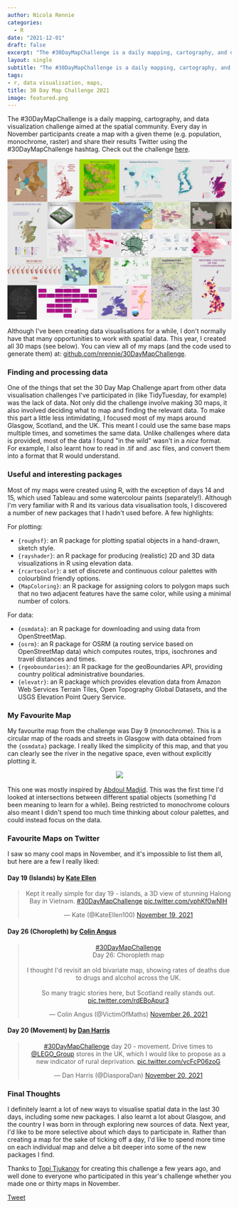 ```yaml
---
author: Nicola Rennie
categories:
  - R
date: "2021-12-01"
draft: false
excerpt: "The #30DayMapChallenge is a daily mapping, cartography, and data visualization challenge aimed at the spatial community."
layout: single
subtitle: "The #30DayMapChallenge is a daily mapping, cartography, and data visualization challenge aimed at the spatial community."
tags:
- r, data visualisation, maps, 
title: 30 Day Map Challenge 2021
image: featured.png
---
```


The #30DayMapChallenge is a daily mapping, cartography, and data visualization challenge aimed at the spatial community. Every day in November participants create a map with a given theme (e.g. population, monochrome, raster) and share their results Twitter using the #30DayMapChallenge hashtag. Check out the challenge [here](https://github.com/tjukanovt/30DayMapChallenge). 

<p align="center">
<img src="featured.png?raw=true">
</p>

Although I've been creating data visualisations for a while, I don't normally have that many opportunities to work with spatial data. This year, I created all 30 maps (see below). You can view all of my maps (and the code used to generate them) at: [github.com/nrennie/30DayMapChallenge](https://github.com/nrennie/30DayMapChallenge/tree/main/2021).

### Finding and processing data

One of the things that set the 30 Day Map Challenge apart from other data visualisation challenges I've participated in (like TidyTuesday, for example) was the lack of data. Not only did the challenge involve making 30 maps, it also involved deciding what to map and finding the relevant data. To make this part a little less intimidating, I focused most of my maps around Glasgow, Scotland, and the UK. This meant I could use the same base maps multiple times, and sometimes the same data. Unlike challenges where data is provided, most of the data I found "in the wild" wasn't in a *nice* format. For example, I also learnt how to read in .tif and .asc files, and convert them into a format that R would understand.


### Useful and interesting packages

Most of my maps were created using R, with the exception of days 14 and 15, which used Tableau and some watercolour paints (separately!). Although I'm very familiar with R and its various data visualisation tools, I discovered a number of new packages that I hadn't used before. A few highlights:

For plotting: 

* `{roughsf}`: an R package for plotting spatial objects in a hand-drawn, sketch style.
* `{rayshader}`: an R package for producing (realistic) 2D and 3D data visualizations in R using elevation data.
* `{rcartocolor}`: a set of discrete and continuous colour palettes with colourblind friendly options.
* `{MapColoring}`: an R package for assigning colors to polygon maps such that no two adjacent features have the same color, while using a minimal number of colors. 

For data:

* `{osmdata}`: an R package for downloading and using data from OpenStreetMap.
* `{osrm}`: an R package for OSRM (a routing service based on OpenStreetMap data) which computes routes, trips, isochrones and travel distances and times.
* `{rgeoboundaries}`: an R package for the geoBoundaries API, providing country political administrative boundaries.
* `{elevatr}`: an R package which provides elevation data from Amazon Web Services Terrain Tiles, Open Topography Global Datasets, and the USGS Elevation Point Query Service.

### My Favourite Map

My favourite map from the challenge was Day 9 (monochrome). This is a circular map of the roads and streets in Glasgow with data obtained from the `{osmdata}` package. I really liked the simplicity of this map, and that you can clearly see the river in the negative space, even without explicitly plotting it. 

<p align="center">
<img src="/blog/2021-12-01-30-day-map-challenge-2021/map_09.jpg?raw=true">
</p>

This one was mostly inspired by [Abdoul Madjid](https://twitter.com/issa_madjid). This was the first time I'd looked at intersections between different spatial objects (something I'd been meaning to learn for a while). Being restricted to monochrome colours also meant I didn't spend too much time thinking about colour palettes, and could instead focus on the data. 

### Favourite Maps on Twitter

I saw so many cool maps in November, and it's impossible to list them all, but here are a few I really liked:

#### Day 19 (Islands) by [Kate Ellen](https://twitter.com/KateEllen100) 
<blockquote class="twitter-tweet" align="center"><p lang="en" dir="ltr">Kept it really simple for day 19 - islands, a 3D view of stunning Halong Bay in Vietnam. <a href="https://twitter.com/hashtag/30DayMapChallenge?src=hash&amp;ref_src=twsrc%5Etfw">#30DayMapChallenge</a> <a href="https://t.co/vphKf0wNlH">pic.twitter.com/vphKf0wNlH</a></p>&mdash; Kate (@KateEllen100) <a href="https://twitter.com/KateEllen100/status/1461639267416002563?ref_src=twsrc%5Etfw">November 19, 2021</a></blockquote> <script async src="https://platform.twitter.com/widgets.js" charset="utf-8"></script>

#### Day 26 (Choropleth) by [Colin Angus](https://twitter.com/VictimOfMaths)
<blockquote class="twitter-tweet" align="center"><p lang="en" dir="ltr"><a href="https://twitter.com/hashtag/30DayMapChallenge?src=hash&amp;ref_src=twsrc%5Etfw">#30DayMapChallenge</a><br>Day 26: Choropleth map<br><br>I thought I&#39;d revisit an old bivariate map, showing rates of deaths due to drugs and alcohol across the UK.<br><br>So many tragic stories here, but Scotland really stands out. <a href="https://t.co/rdEBoApur3">pic.twitter.com/rdEBoApur3</a></p>&mdash; Colin Angus (@VictimOfMaths) <a href="https://twitter.com/VictimOfMaths/status/1464318176615976965?ref_src=twsrc%5Etfw">November 26, 2021</a></blockquote> <script async src="https://platform.twitter.com/widgets.js" charset="utf-8"></script>

#### Day 20 (Movement) by [Dan Harris](https://twitter.com/DiasporaDan) 
<blockquote class="twitter-tweet" align="center"><p lang="en" dir="ltr"><a href="https://twitter.com/hashtag/30DayMapChallenge?src=hash&amp;ref_src=twsrc%5Etfw">#30DayMapChallenge</a> day 20 - movement. Drive times to <a href="https://twitter.com/LEGO_Group?ref_src=twsrc%5Etfw">@LEGO_Group</a> stores in the UK, which I would like to propose as a new indicator of rural deprivation. <a href="https://t.co/vcFcP06zoG">pic.twitter.com/vcFcP06zoG</a></p>&mdash; Dan Harris (@DiasporaDan) <a href="https://twitter.com/DiasporaDan/status/1462022239319171077?ref_src=twsrc%5Etfw">November 20, 2021</a></blockquote> <script async src="https://platform.twitter.com/widgets.js" charset="utf-8"></script>

### Final Thoughts
I definitely learnt a lot of new ways to visualise spatial data in the last 30 days, including some new packages. I also learnt a lot about Glasgow, and the country I was born in through exploring new sources of data. Next year, I'd like to be more selective about which days to participate in. Rather than creating a map for the sake of ticking off a day, I'd like to spend more time on each individual map and delve a bit deeper into some of the new packages I find. 

Thanks to [Topi Tjukanov](https://twitter.com/tjukanov) for creating this challenge a few years ago, and well done to everyone who participated in this year's challenge whether you made one or thirty maps in November.


<a class="twitter-share-button"
  href="https://twitter.com/intent/tweet"
  data-size="large">
Tweet</a>